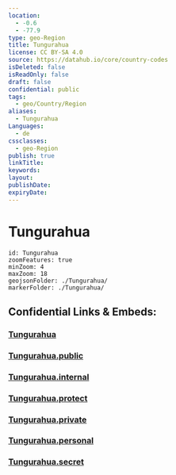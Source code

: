 ```yaml
---
location:
  - -0.6
  - -77.9
type: geo-Region
title: Tungurahua
license: CC BY-SA 4.0
source: https://datahub.io/core/country-codes
isDeleted: false
isReadOnly: false
draft: false
confidential: public
tags:
  - geo/Country/Region
aliases:
  - Tungurahua
Languages:
  - de
cssclasses:
  - geo-Region
publish: true
linkTitle:
keywords:
layout:
publishDate:
expiryDate:
---
```


# Tungurahua

```leaflet
id: Tungurahua
zoomFeatures: true 
minZoom: 4 
maxZoom: 18
geojsonFolder: ./Tungurahua/
markerFolder: ./Tungurahua/
```


## Confidential Links & Embeds: 

### [Tungurahua](/_Standards/Earth/Continent/America~South/Ecuador/provinces~Equador/Tungurahua.md) 

### [Tungurahua.public](/_public/Earth/Continent/America~South/Ecuador/provinces~Equador/Tungurahua.public.md) 

### [Tungurahua.internal](/_internal/Earth/Continent/America~South/Ecuador/provinces~Equador/Tungurahua.internal.md) 

### [Tungurahua.protect](/_protect/Earth/Continent/America~South/Ecuador/provinces~Equador/Tungurahua.protect.md) 

### [Tungurahua.private](/_private/Earth/Continent/America~South/Ecuador/provinces~Equador/Tungurahua.private.md) 

### [Tungurahua.personal](/_personal/Earth/Continent/America~South/Ecuador/provinces~Equador/Tungurahua.personal.md) 

### [Tungurahua.secret](/_secret/Earth/Continent/America~South/Ecuador/provinces~Equador/Tungurahua.secret.md)

